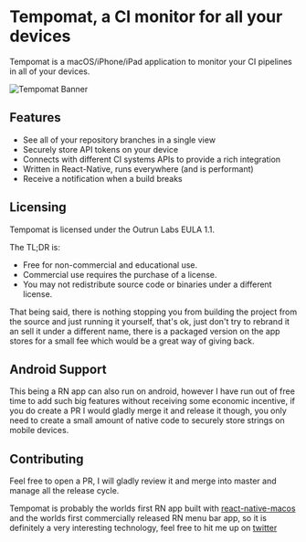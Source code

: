 # Tempomat, a CI monitor for all your devices

Tempomat is a macOS/iPhone/iPad application to monitor your CI pipelines in all of your devices.

![Tempomat Banner](https://github.com/ospfranco/rn-macos-menubar-template/blob/master/assets/Banner1.jpg?raw=true)

## Features
- See all of your repository branches in a single view
- Securely store API tokens on your device
- Connects with different CI systems APIs to provide a rich integration
- Written in React-Native, runs everywhere (and is performant)
- Receive a notification when a build breaks

## Licensing
Tempomat is licensed under the Outrun Labs EULA 1.1.

The TL;DR is:

- Free for non-commercial and educational use.
- Commercial use requires the purchase of a license.
- You may not redistribute source code or binaries under a different license.

That being said, there is nothing stopping you from building the project from the source and just running it yourself, that's ok, just don't try to rebrand it an sell it under a different name, there is a packaged version on the app stores for a small fee which would be a great way of giving back.

## Android Support
This being a RN app can also run on android, however I have run out of free time to add such big features without receiving some economic incentive, if you do create a PR I would gladly merge it and release it though, you only need to create a small amount of native code to securely store strings on mobile devices.

## Contributing
Feel free to open a PR, I will gladly review it and merge into master and manage all the release cycle.

Tempomat is probably the worlds first RN app built with [react-native-macos](https://github.com/microsoft/react-native-macos) and the worlds first commercially released RN menu bar app, so it is definitely a very interesting technology, feel free to hit me up on [twitter](https://twitter.com/osfrnc)